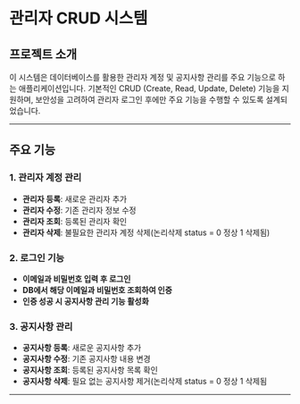 # **관리자 CRUD 시스템**

##  프로젝트 소개
이 시스템은 데이터베이스를 활용한 관리자 계정 및 공지사항 관리를 주요 기능으로 하는 애플리케이션입니다. 
기본적인 CRUD (Create, Read, Update, Delete) 기능을 지원하며, 
보안성을 고려하여 관리자 로그인 후에만 주요 기능을 수행할 수 있도록 설계되었습니다.

---

## 주요 기능

### **1. 관리자 계정 관리**
-  **관리자 등록**: 새로운 관리자 추가
-  **관리자 수정**: 기존 관리자 정보 수정
-  **관리자 조회**: 등록된 관리자 확인
- **관리자 삭제**: 불필요한 관리자 계정 삭제(논리삭제 status = 0 정상 1 삭제됨)

### **2. 로그인 기능**
-  **이메일과 비밀번호 입력 후 로그인**
-  **DB에서 해당 이메일과 비밀번호 조회하여 인증**
- **인증 성공 시 공지사항 관리 기능 활성화**

### **3. 공지사항 관리**
-  **공지사항 등록**: 새로운 공지사항 추가
-  **공지사항 수정**: 기존 공지사항 내용 변경
-  **공지사항 조회**: 등록된 공지사항 목록 확인
- **공지사항 삭제**: 필요 없는 공지사항 제거(논리삭제 status = 0 정상 1 삭제됨
  

---
